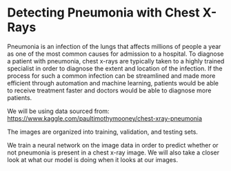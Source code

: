 # Detecting Pneumonia with Chest X-Rays

Pneumonia is an infection of the lungs that affects millions of people a year as one of the most common causes for admission to a hospital.  To diagnose a patient with pneumonia, chest x-rays are typically taken to a highly trained specialist in order to diagnose the extent and location of the infection.  If the process for such a common infection can be streamlined and made more efficient through automation and machine learning, patients would be able to receive treatment faster and doctors would be able to diagnose more patients.

We will be using data sourced from:
https://www.kaggle.com/paultimothymooney/chest-xray-pneumonia

The images are organized into training, validation, and testing sets.

We train a neural network on the image data in order to predict whether or not pneumonia is present in a chest x-ray image.  We will also take a closer look at what our model is doing when it looks at our images.
